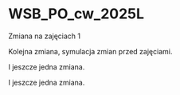 # WSB_PO_cw_2025L

Zmiana na zajęciach 1

Kolejna zmiana, symulacja zmian przed zajęciami.

I jeszcze jedna zmiana.

I jeszcze jedna zmiana.
